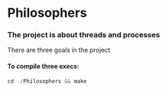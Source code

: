 # Philosophers

### The project is about threads and processes
There are three goals in the project

#### To compile three execs:
```C
cd ./Philosophers && make
```

